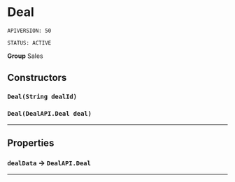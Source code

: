 # Deal

`APIVERSION: 50`

`STATUS: ACTIVE`



**Group** Sales

## Constructors
### `Deal(String dealId)`
### `Deal(DealAPI.Deal deal)`
---
## Properties

### `dealData` → `DealAPI.Deal`


---
